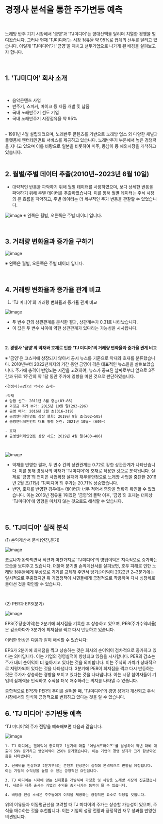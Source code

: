 # 경쟁사 분석을 통한 주가변동 예측

<br/>

노래방 반주 기기 시장에서 '금영'과 'TJ미디어'는 양대산맥을 달리며 치열한 경쟁을 벌여왔습니다.
그러나 현재 'TJ미디어'는 시장 점유율 약 95%로 업계의 선두를 달리고 있습니다. 
이렇게 'TJ미디어'가 '금영'을 제치고 선두기업으로 나가게 된 배경을 살펴보고자 합니다.

<br/>

## 1. 'TJ미디어' 회사 소개

<br/>

- 음악콘텐츠 사업
- 반주기, 스피커, 마이크 등 제품 개발 및 납품
- 국내 노래반주기 선도 기업
- 국내 노래반주기 시장점유율 약 95%

<br/>
- 1991년 4월 설립되었으며, 노래반주 콘텐츠를 기반으로 노래방 업소 외 다양한 채널과 플랫폼에 엔터테인먼트 서비스를 제공하고 있습니다. 노래반주기 부문에서 높은 경쟁력을 지니고 있으며 이를 바탕으로 일본을 비롯하여 미주, 동남아 등 해외시장을 개척하고 있습니다.


<br/>
<br/>

## 2. 월별/주별 데이터 추출(2010년~2023년 6월 10일)

- 대략적인 반응을 파악하기 위해 월별 데이터를 사용하였으며, 보다 상세한 반응을 파악하기 위해 주별 데이터를 추출하였습니다. 이를 통해 월별 데이터는 주식 시장의 큰 흐름을 파악하고, 주별 데이터는 더 세부적인 주가 변동을 관찰할 수 있었습니다.

![image](https://github.com/eun5103/myrepo/assets/128350305/2f7b1add-60a3-41bf-885d-1c9e8c967685)
※ 왼쪽은 월별, 오른쪽은 주별 데이터 입니다.

<br/>

## 3. 거래량 변화율과 증가율 구하기

![image](https://github.com/eun5103/myrepo/assets/128350305/de1bd63f-139b-4734-ada9-5ee187c8bbf3)

※ 왼쪽은 월별, 오른쪽은 주별 데이터 입니다.

<br/>

## 4. 거래량 변화율과 증가율 관계 비교

1. 'TJ 미디어'의 거래량 변화율과 증가율 관계 비교
   
![image](https://github.com/eun5103/myrepo/assets/128350305/2a667765-35f5-4a37-9220-99ad91a9332e)

- 두 변수 간의 상관관계를 분석한 결과, 상관계수가 0.31로 나타났습니다.
- 이 값은 두 변수 사이에 약한 상관관계가 있다라는 가능성을 시사합니다.

<br/>

**2. 경쟁사 '금영'의 악재와 호재로 인한 'TJ 미디어'의 거래량 변화율과 증가율 관계 비교**

※ '금영'은 코스피에 상장되지 않아서 공시 뉴스를 기준으로 악재와 호재를 분류했습니다. 2010년부터 2022년까지의 기간 동안 금영이 겪은 대표적인 뉴스들을 살펴보았습니다. 주가에 충격이 반영되는 시간을 고려하여, 뉴스가 공표된 날짜로부터 앞으로 3주간과 뒤로 1주간의 약 1달 동안 주가에 영향을 미친 것으로 판단하였습니다.
```
<경쟁사(금영)의 악재와 호재>

-악재
# 답합 신고: 2011년 8월 중순(83~86)
# 과징금 추가 부가: 2015년 10월 말(293~296)
# 금영 매각: 2016년 2월 초(316~319)
# 금영엔터테인먼트 상장 철회: 2019년 9월 초(502~505)
# 금영엔터테인먼트 대표 횡령 논란: 2021년 10월~ (609~)

- 호재
# 금영엔터테인먼트 상장 시도: 2019년 4월 말(483~486)
```
<br/>

![image](https://github.com/eun5103/myrepo/assets/128350305/f50a6a83-21e5-49d2-a589-474f75d2c6da)

- 악재를 반영한 결과, 두 변수 간의 상관관계는 0.72로 강한 상관관계가 나타났습니다. 이를 통해 경쟁사의 악재가 'TJ미디어'에 호재로 작용한 것으로 분석됩니다. 실제로 '금영'의 연이은 사업확장 실패와 재무불안정으로 노래방 사업을 중단한 2016년 2월 초(11일) 'TJ미디어'의 주가는 20.71% 상승했습니다.
- 반면, 호재를 반영한 경우에는 데이터가 너무 적어서 영향을 명확히 확인할 수 없었습니다. 이는 2016년 점유율 1위였던 '금영'의 몰락 이후, '금영'의 호재는 더이상 'TJ미디어'에 영향을 미치지 않는 것으로도 해석할 수 있습니다.

<br/>

## 5. 'TJ미디어' 실적 분석

(1) 손익계산서 분석(연간,분기)

![image](https://github.com/eun5103/myrepo/assets/128350305/7b25e93a-ada3-4410-88f8-e966fb304c73)

코로나가 완화되면서 작년과 마찬가지로 'TJ미디어'의 영업이익은 지속적으로 증가하는 모습을 보여주고 있습니다. 더불어 분기별 손익계산서를 살펴보면, 호우 피해로 인한 노래방 점주들에게 무상으로 기기를 교체해 주면서 당기순이익이 2022년 2~3분기에는 일시적으로 주춤했지만 위 기업정책이 시민들에게 긍정적으로 작용하며 다시 성장세로 돌아선 것을 확인할 수 있습니다. 

<br/>

(2) PER과 EPS(분기)

![image](https://github.com/eun5103/myrepo/assets/128350305/cd035a10-c66b-419e-93f1-ce5c53d5b950)

EPS(주당순이익)는 2분기에 최저점을 기록한 후 상승하고 있으며, PER(주가수익비율)은 감소하다가 3분기에 최저점을 찍고 다시 반등하고 있습니다.

이러한 현상은 다음과 같이 해석할 수 있습니다:

EPS가 2분기에 최저점을 찍고 상승하는 것은 회사의 순이익이 점차적으로 증가하고 있다는 의미입니다. 이는 기업의 경영실적이 향상되고 있음을 시사합니다.
PER의 감소는 주가 대비 순이익이 더 높아지고 있다는 것을 의미합니다. 이는 주식의 가치가 상대적으로 저평가되어 있다는 것을 나타냅니다.
3분기에 PER이 최저점을 찍고 다시 반등하는 것은 주가가 상승하는 경향을 보이고 있다는 것을 나타냅니다. 이는 시장 참여자들이 기업의 잠재력을 인식하고 주식을 더욱 매수하려는 의지를 나타낼 수 있습니다.


종합적으로 EPS와 PER의 추이를 살펴볼 때, 'TJ미디어'의 경영 성과가 개선되고 주식 시장에서의 인식이 긍정적으로 변화하고 있다는 것을 알 수 있습니다.

## 6. 'TJ 미디어' 주가변동 예측

‘TJ 미디어’의 주가 전망을 예측해보면 다음과 같습니다.

![image](https://github.com/eun5103/myrepo/assets/128350305/625fc573-6e13-4fab-a0b3-fa255f7c235d)

```
1. TJ 미디어는 팬데믹이 종료되고 1분기에 매출 '어닝서프라이즈'를 달성하여 작년 대비 매출이 59% 증가하고 영업이익이 250% 증가했습니다. 이는 기업의 경영 성과가 크게 향상되었음을 나타냅니다.

2. 신곡비를 인상하고 2분기부터는 콘텐츠 인상분이 실적에 본격적으로 반영될 예정입니다. 이는 기업의 수익성을 높일 수 있는 긍정적인 요인입니다.

3. TJ 미디어는 시대에 맞는 신제품을 개발하여 가정용 및 차량용 노래방 시장에 진출했습니다. 새로운 제품 출시는 기업의 수익을 증가시키는 동력이 될 수 있습니다.

4. 배당금 인상 소식은 주주들에게 이익을 제공하는 긍정적인 요소로 작용할 것입니다.
```

위의 이유들과 이동평균선을 고려할 때 TJ 미디어의 주가는 상승할 가능성이 있으며, 주식을 매수하는 것을 추천합니다. 이는 기업의 성장 전망과 긍정적인 재무 성과를 반영한 의견입니다.
